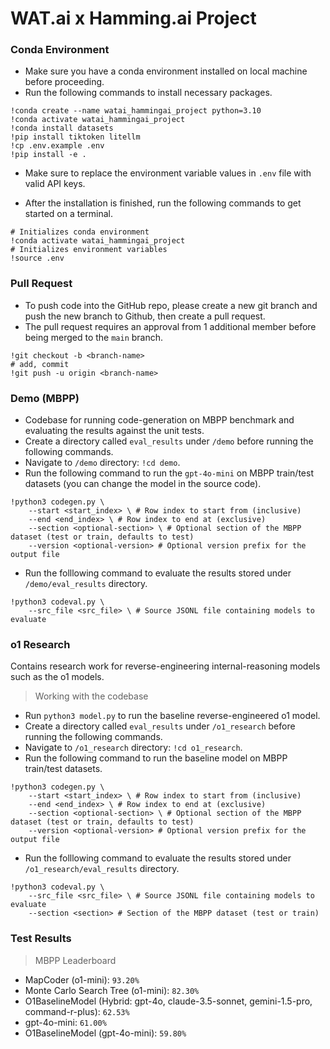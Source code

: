 # WAT.ai x Hamming.ai Project

### Conda Environment

- Make sure you have a conda environment installed on local machine before proceeding.
- Run the following commands to install necessary packages.
```
!conda create --name watai_hammingai_project python=3.10
!conda activate watai_hammingai_project
!conda install datasets
!pip install tiktoken litellm
!cp .env.example .env
!pip install -e .
```
- Make sure to replace the environment variable values in `.env` file with valid API keys.

- After the installation is finished, run the following commands to get started on a terminal.
```
# Initializes conda environment
!conda activate watai_hammingai_project
# Initializes environment variables
!source .env
```

### Pull Request

- To push code into the GitHub repo, please create a new git branch and push the new branch to Github, then create a pull request.
- The pull request requires an approval from 1 additional member before being merged to the `main` branch.
```
!git checkout -b <branch-name>
# add, commit
!git push -u origin <branch-name>
```

### Demo (MBPP)

- Codebase for running code-generation on MBPP benchmark and evaluating the results against the unit tests.
- Create a directory called `eval_results` under `/demo` before running the following commands.
- Navigate to `/demo` directory: `!cd demo`.
- Run the following command to run the `gpt-4o-mini` on MBPP train/test datasets (you can change the model in the source code).
```
!python3 codegen.py \
    --start <start_index> \ # Row index to start from (inclusive)
    --end <end_index> \ # Row index to end at (exclusive)
    --section <optional-section> \ # Optional section of the MBPP dataset (test or train, defaults to test)
    --version <optional-version> # Optional version prefix for the output file
```
- Run the folllowing command to evaluate the results stored under `/demo/eval_results` directory.
```
!python3 codeval.py \
    --src_file <src_file> \ # Source JSONL file containing models to evaluate
```

### o1 Research

Contains research work for reverse-engineering internal-reasoning models such as the o1 models.

> Working with the codebase

- Run `python3 model.py` to run the baseline reverse-engineered o1 model.
- Create a directory called `eval_results` under `/o1_research` before running the following commands.
- Navigate to `/o1_research` directory: `!cd o1_research`.
- Run the following command to run the baseline model on MBPP train/test datasets.
```
!python3 codegen.py \
    --start <start_index> \ # Row index to start from (inclusive)
    --end <end_index> \ # Row index to end at (exclusive)
    --section <optional-section> \ # Optional section of the MBPP dataset (test or train, defaults to test)
    --version <optional-version> # Optional version prefix for the output file
```
- Run the folllowing command to evaluate the results stored under `/o1_research/eval_results` directory.
```
!python3 codeval.py \
    --src_file <src_file> \ # Source JSONL file containing models to evaluate
    --section <section> # Section of the MBPP dataset (test or train)
```

### Test Results

> MBPP Leaderboard

- MapCoder (o1-mini): `93.20%`
- Monte Carlo Search Tree (o1-mini): `82.30%`
- O1BaselineModel (Hybrid: gpt-4o, claude-3.5-sonnet, gemini-1.5-pro, command-r-plus): `62.53%`
- gpt-4o-mini: `61.00%`
- O1BaselineModel (gpt-4o-mini): `59.80%`

